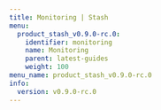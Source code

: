 ```yaml
---
title: Monitoring | Stash
menu:
  product_stash_v0.9.0-rc.0:
    identifier: monitoring
    name: Monitoring
    parent: latest-guides
    weight: 100
menu_name: product_stash_v0.9.0-rc.0
info:
  version: v0.9.0-rc.0
---
```


